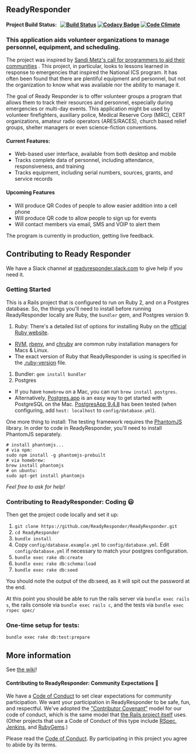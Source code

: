 ## ReadyResponder

#### Project Build Status: &nbsp; [![Build Status](https://api.travis-ci.org/ReadyResponder/ReadyResponder.svg?branch=development)](https://travis-ci.org/ReadyResponder/ReadyResponder)  [![Codacy Badge](https://api.codacy.com/project/badge/Grade/2155146098fe428d9f6e11951f5ed75a)](https://www.codacy.com/app/kfallon/ReadyResponder?utm_source=github.com&amp;utm_medium=referral&amp;utm_content=ReadyResponder/ReadyResponder&amp;utm_campaign=Badge_Grade)  [![Code Climate](https://codeclimate.com/github/ReadyResponder/ReadyResponder/badges/gpa.svg)](https://codeclimate.com/github/ReadyResponder/ReadyResponder)

### This application aids volunteer organizations to manage personnel, equipment, and scheduling.

The project was inspired by [Sandi Metz's call for programmers to aid their communities](https://www.youtube.com/watch?feature=player_detailpage&v=fhpT6Pc4AqM#t=1931) .  This project, in particular, looks to lessons learned in response to emergencies that inspired the National ICS program.  It has often been found that there are plentiful equipment and personnel, but not the organization to know what was available nor the ability to manage it.

The goal of Ready Responder is to offer volunteer groups a program that allows them to track their resources and personnel, especially during emergencies or multi-day events.  This application might be used by volunteer firefighters, auxiliary police, Medical Reserve Corp (MRC), CERT organizations, amateur radio operators (ARES/RACES), church based relief groups, shelter managers or even science-fiction conventions.

#### Current Features:
* Web-based user interface, available from both desktop and mobile
* Tracks complete data of personnel, including attendance, responsiveness, and training
* Tracks equipment, including serial numbers, sources, grants, and service records

#### Upcoming Features
* Will produce QR Codes of people to allow easier addition into a cell phone
* Will produce QR code to allow people to sign up for events
* Will contact members via email, SMS and VOIP to alert them

The program is currently in production, getting live feedback.

## Contributing to Ready Responder
We have a Slack channel at [readyresponder.slack.com](https://readyresponder.slack.com) to give help if you need it.

### Getting Started

This is a Rails project that is configured to run on Ruby 2, and on a Postgres database.  So, the things you'll need to install before running ReadyResponder locally are Ruby, the `bundler` gem, and Postgres version 9.

1. Ruby: There's a detailed list of options for installing Ruby on the [official Ruby website](https://www.ruby-lang.org/en/documentation/installation/).
  * [RVM](http://rvm.io/), [rbenv](https://github.com/rbenv/rbenv#readme), and [chruby](https://github.com/postmodern/chruby#readme) are common ruby installation managers for Macs & Linux.
  * The exact version of Ruby that ReadyResponder is using is specified in the [.ruby-version](.ruby-version) file.
1. Bundler: `gem install bundler`
1. Postgres
  * If you have `homebrew` on a Mac, you can run `brew install postgres`.
  * Alternatively, [Postgres.app](http://postgresapp.com) is an easy way to get started with PostgreSQL on the Mac. [PostgresApp 9.4.8](https://github.com/PostgresApp/PostgresApp/releases/tag/9.4.8) has been tested (when configuring, add `host: localhost` to `config/database.yml`).

  One more thing to install: The testing framework requires the [PhantomJS](http://phantomjs.org) library.  In order to code in ReadyResponder, you'll need to install PhantomJS separately.

```
# install phantomjs...
# via npm:
sudo npm install -g phantomjs-prebuilt
# via homebrew:
brew install phantomjs
# on ubuntu:
sudo apt-get install phantomjs
```

*Feel free to ask for help!*

### Contributing to ReadyResponder: Coding :smiley:

Then get the project code locally and set it up:

1. `git clone https://github.com/ReadyResponder/ReadyResponder.git`
1. `cd ReadyResponder`
1. `bundle install`
1. Copy `config/database.example.yml` to `config/database.yml`.  Edit `config/database.yml` if necessary to match your postgres configuration.
1. `bundle exec rake db:create`
1. `bundle exec rake db:schema:load`
1. `bundle exec rake db:seed  `

You should note the output of the db:seed, as it will spit out the password at the end.

At this point you should be able to run the rails server via `bundle exec rails s`, the rails console via `bundle exec rails c`, and the tests via `bundle exec rspec spec/`

### One-time setup for tests:
```shell
bundle exec rake db:test:prepare
```

## More information

See [the wiki](https://github.com/ReadyResponder/ReadyResponder/wiki)!

#### Contributing to ReadyResponder: Community Expectations :raised_hands:

We have a [Code of Conduct](CODE_OF_CONDUCT.md) to set clear expectations for community participation. We want your participation in ReadyResponder to be safe, fun, and respectful. We've adopted the ["Contributor Covenant"](http://contributor-covenant.org/) model for our code of conduct, which is the same model that [the Rails project itself](http://rubyonrails.org/conduct/) uses. (Other projects that use a Code of Conduct of this type include [RSpec](https://github.com/rspec/rspec/blob/master/code_of_conduct.md), [Jenkins](https://jenkins-ci.org/conduct/), and [RubyGems](https://github.com/rubygems/rubygems/blob/master/CODE_OF_CONDUCT.md).)

Please read the [Code of Conduct](CODE_OF_CONDUCT.md). By participating in this project you agree to abide by its terms.
